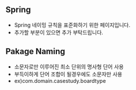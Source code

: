 ## Spring
* Spring 네이밍 규칙을 표준화하기 위한 페이지입니다.
* 추가할 부분이 있으면 추가 부탁드립니다.

## Pakage Naming
* 소문자로만 이루어진 최소 단위의 명사형 단어 사용
* 부득이하게 단어 조합이 될경우에도 소문자만 사용
 * ex)com.domain.casestudy.boardtype
